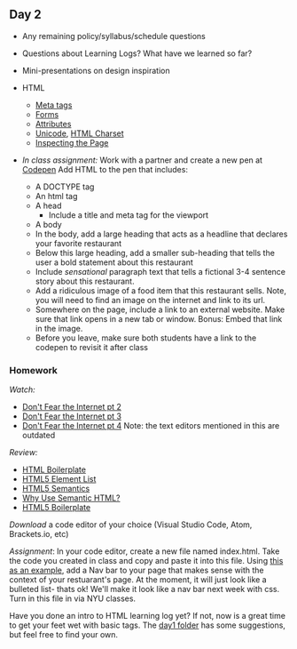 ## Day 2

* Any remaining policy/syllabus/schedule questions

* Questions about Learning Logs? What have we learned so far?

* Mini-presentations on design inspiration

* HTML
  * [Meta tags](https://www.w3schools.com/tags/tag_meta.asp)
  * [Forms](https://htmldog.com/guides/html/beginner/forms/)
  * [Attributes](https://www.geeksforgeeks.org/html-attributes/)
  * [Unicode](https://home.unicode.org/basic-info/overview/]),  [HTML Charset](https://www.w3schools.com/html/html_charset.asp)
  * [Inspecting the Page](https://developers.google.com/web/tools/chrome-devtools/dom/)
  
* *In class assignment:*
Work with a partner and create a new pen at [Codepen](https://codepen.io/pen/)
Add HTML to the pen that includes:
  * A DOCTYPE tag
  * An html tag
  * A head
    * Include a title and meta tag for the viewport
  * A body
  * In the body, add a large heading that acts as a headline that declares your favorite restaurant
  * Below this large heading, add a smaller sub-heading that tells the user a bold statement about this restaurant
  * Include *sensational* paragraph text that tells a fictional 3-4 sentence story about this restaurant.
  * Add a ridiculous image of a food item that this restaurant sells. Note, you will need to find an image on the internet and link to its url.
  * Somewhere on the page, include a link to an external website. Make sure that link opens in a new tab or window. Bonus: Embed that link in the image.
  * Before you leave, make sure both students have a link to the codepen to revisit it after class

### Homework

*Watch:* 
* [Don't Fear the Internet pt 2](http://www.dontfeartheinternet.com/02-html/)
* [Don't Fear the Internet pt 3](http://www.dontfeartheinternet.com/03-the-browser/)
* [Don't Fear the Internet pt 4](http://www.dontfeartheinternet.com/04-from-scratch/) Note: the text editors mentioned in this are outdated

*Review:*
* [HTML Boilerplate](https://github.com/callihiggins/IMA_FE/tree/master/02_jan30_day2/HTML_Boilerplate)
* [HTML5 Element List](https://developer.mozilla.org/en-US/docs/Web/Guide/HTML/HTML5/HTML5_element_list)	
* [HTML5 Semantics](http://diveintohtml5.info/semantics.html) 
* [Why Use Semantic HTML?](https://css-tricks.com/why-how-and-when-to-use-semantic-html-and-aria/)
* [HTML5 Boilerplate](http://html5boilerplate.com/)

*Download* a code editor of your choice (Visual Studio Code, Atom, Brackets.io, etc)

*Assignment*: In your code editor, create a new file named index.html. Take the code you created in class and copy and paste it into this file. Using [this as an example](https://codepen.io/callihiggins/pen/jOEjrPQ), add a Nav bar to your page that makes sense with the context of your restuarant's page. At the moment, it will just look like a bulleted list- thats ok! We'll make it look like a nav bar next week with css. Turn in this file in via NYU classes.


Have you done an intro to HTML learning log yet? If not, now is a great time to get your feet wet with basic tags. The [day1 folder](https://github.com/IDMNYU/DM-UY-2193-B/tree/master/01_jan29_day1) has some suggestions, but feel free to find your own.
